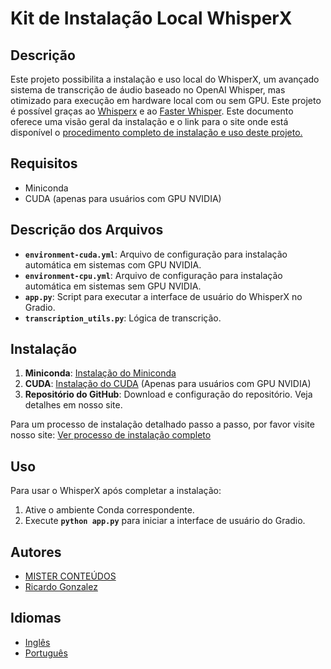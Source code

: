 # **Kit de Instalação Local WhisperX**

## **Descrição**

Este projeto possibilita a instalação e uso local do WhisperX, um avançado sistema de transcrição de áudio baseado no OpenAI Whisper, mas otimizado para execução em hardware local com ou sem GPU. Este projeto é possível graças ao [Whisperx](https://github.com/m-bain/whisperX) e ao [Faster Whisper](https://github.com/SYSTRAN/faster-whisper). Este documento oferece uma visão geral da instalação e o link para o site onde está disponível o [procedimento completo de instalação e uso deste projeto.](https://mistercontenidos.com/pt/como-instalar-o-whisperx-localmente)

## **Requisitos**

- Miniconda
- CUDA (apenas para usuários com GPU NVIDIA)

## **Descrição dos Arquivos**

- **`environment-cuda.yml`**: Arquivo de configuração para instalação automática em sistemas com GPU NVIDIA.
- **`environment-cpu.yml`**: Arquivo de configuração para instalação automática em sistemas sem GPU NVIDIA.
- **`app.py`**: Script para executar a interface de usuário do WhisperX no Gradio.
- **`transcription_utils.py`**: Lógica de transcrição.

## **Instalação**

1. **Miniconda**: [Instalação do Miniconda](https://docs.anaconda.com/free/miniconda/)
2. **CUDA**: [Instalação do CUDA](https://developer.nvidia.com/cuda-toolkit-archive) (Apenas para usuários com GPU NVIDIA)
3. **Repositório do GitHub**: Download e configuração do repositório. Veja detalhes em nosso site.

Para um processo de instalação detalhado passo a passo, por favor visite nosso site: [Ver processo de instalação completo](https://mistercontenidos.com/pt/como-instalar-o-whisperx-localmente)

## **Uso**

Para usar o WhisperX após completar a instalação:

1. Ative o ambiente Conda correspondente.
2. Execute **`python app.py`** para iniciar a interface de usuário do Gradio.

## **Autores**

- [MISTER CONTEÚDOS](https://mistercontenidos.com/)
- [Ricardo Gonzalez](https://www.linkedin.com/in/pedrocuervomkt/)

## **Idiomas**

- [Inglês](README.md)
- [Português](docs/pt/README_PT.md)